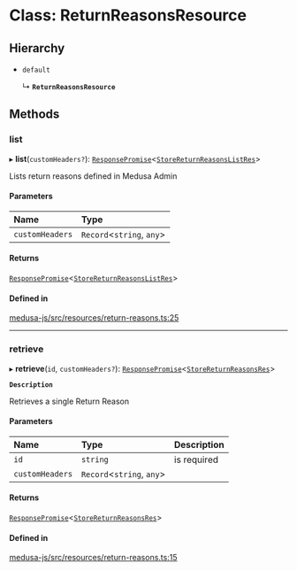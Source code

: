 # Class: ReturnReasonsResource

## Hierarchy

- `default`

  ↳ **`ReturnReasonsResource`**

## Methods

### list

▸ **list**(`customHeaders?`): [`ResponsePromise`](../modules/internal.md#responsepromise)<[`StoreReturnReasonsListRes`](../modules/internal-43.md#storereturnreasonslistres)\>

Lists return reasons defined in Medusa Admin

#### Parameters

| Name | Type |
| :------ | :------ |
| `customHeaders` | `Record`<`string`, `any`\> |

#### Returns

[`ResponsePromise`](../modules/internal.md#responsepromise)<[`StoreReturnReasonsListRes`](../modules/internal-43.md#storereturnreasonslistres)\>

#### Defined in

[medusa-js/src/resources/return-reasons.ts:25](https://github.com/productinfo/medusa/blob/e4e65812/packages/medusa-js/src/resources/return-reasons.ts#L25)

___

### retrieve

▸ **retrieve**(`id`, `customHeaders?`): [`ResponsePromise`](../modules/internal.md#responsepromise)<[`StoreReturnReasonsRes`](../modules/internal-43.md#storereturnreasonsres)\>

**`Description`**

Retrieves a single Return Reason

#### Parameters

| Name | Type | Description |
| :------ | :------ | :------ |
| `id` | `string` | is required |
| `customHeaders` | `Record`<`string`, `any`\> |  |

#### Returns

[`ResponsePromise`](../modules/internal.md#responsepromise)<[`StoreReturnReasonsRes`](../modules/internal-43.md#storereturnreasonsres)\>

#### Defined in

[medusa-js/src/resources/return-reasons.ts:15](https://github.com/productinfo/medusa/blob/e4e65812/packages/medusa-js/src/resources/return-reasons.ts#L15)
